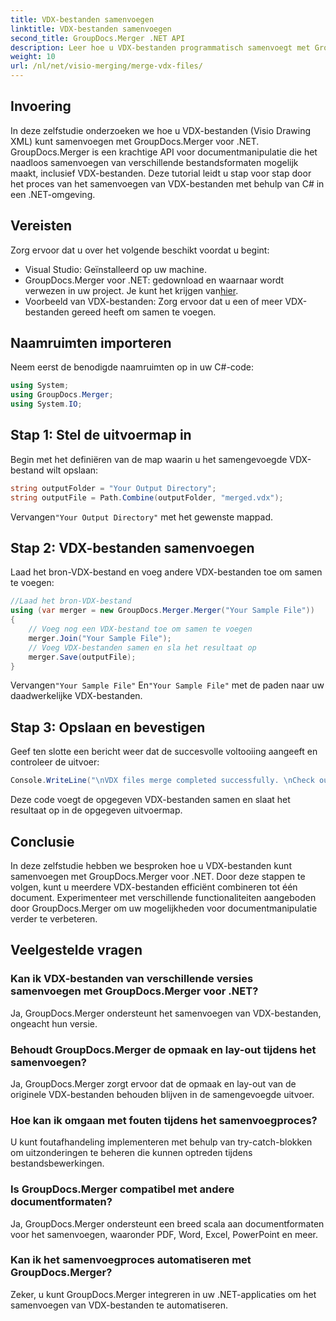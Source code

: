 ```yaml
---
title: VDX-bestanden samenvoegen
linktitle: VDX-bestanden samenvoegen
second_title: GroupDocs.Merger .NET API
description: Leer hoe u VDX-bestanden programmatisch samenvoegt met GroupDocs.Merger voor .NET. Deze tutorial biedt een stapsgewijze handleiding.
weight: 10
url: /nl/net/visio-merging/merge-vdx-files/
---
```

## Invoering
In deze zelfstudie onderzoeken we hoe u VDX-bestanden (Visio Drawing XML) kunt samenvoegen met GroupDocs.Merger voor .NET. GroupDocs.Merger is een krachtige API voor documentmanipulatie die het naadloos samenvoegen van verschillende bestandsformaten mogelijk maakt, inclusief VDX-bestanden. Deze tutorial leidt u stap voor stap door het proces van het samenvoegen van VDX-bestanden met behulp van C# in een .NET-omgeving.
## Vereisten
Zorg ervoor dat u over het volgende beschikt voordat u begint:
- Visual Studio: Geïnstalleerd op uw machine.
-  GroupDocs.Merger voor .NET: gedownload en waarnaar wordt verwezen in uw project. Je kunt het krijgen van[hier](https://releases.groupdocs.com/merger/net/).
- Voorbeeld van VDX-bestanden: Zorg ervoor dat u een of meer VDX-bestanden gereed heeft om samen te voegen.

## Naamruimten importeren
Neem eerst de benodigde naamruimten op in uw C#-code:
```csharp
using System; 
using GroupDocs.Merger;
using System.IO;
```
## Stap 1: Stel de uitvoermap in
Begin met het definiëren van de map waarin u het samengevoegde VDX-bestand wilt opslaan:
```csharp
string outputFolder = "Your Output Directory";
string outputFile = Path.Combine(outputFolder, "merged.vdx");
```
 Vervangen`"Your Output Directory"` met het gewenste mappad.
## Stap 2: VDX-bestanden samenvoegen
Laad het bron-VDX-bestand en voeg andere VDX-bestanden toe om samen te voegen:
```csharp
//Laad het bron-VDX-bestand
using (var merger = new GroupDocs.Merger.Merger("Your Sample File"))
{
    // Voeg nog een VDX-bestand toe om samen te voegen
    merger.Join("Your Sample File");
    // Voeg VDX-bestanden samen en sla het resultaat op
    merger.Save(outputFile);
}
```
 Vervangen`"Your Sample File"` En`"Your Sample File"` met de paden naar uw daadwerkelijke VDX-bestanden.
## Stap 3: Opslaan en bevestigen
Geef ten slotte een bericht weer dat de succesvolle voltooiing aangeeft en controleer de uitvoer:
```csharp
Console.WriteLine("\nVDX files merge completed successfully. \nCheck output in {0}", outputFolder);
```
Deze code voegt de opgegeven VDX-bestanden samen en slaat het resultaat op in de opgegeven uitvoermap.

## Conclusie
In deze zelfstudie hebben we besproken hoe u VDX-bestanden kunt samenvoegen met GroupDocs.Merger voor .NET. Door deze stappen te volgen, kunt u meerdere VDX-bestanden efficiënt combineren tot één document. Experimenteer met verschillende functionaliteiten aangeboden door GroupDocs.Merger om uw mogelijkheden voor documentmanipulatie verder te verbeteren.

## Veelgestelde vragen
### Kan ik VDX-bestanden van verschillende versies samenvoegen met GroupDocs.Merger voor .NET?
Ja, GroupDocs.Merger ondersteunt het samenvoegen van VDX-bestanden, ongeacht hun versie.
### Behoudt GroupDocs.Merger de opmaak en lay-out tijdens het samenvoegen?
Ja, GroupDocs.Merger zorgt ervoor dat de opmaak en lay-out van de originele VDX-bestanden behouden blijven in de samengevoegde uitvoer.
### Hoe kan ik omgaan met fouten tijdens het samenvoegproces?
U kunt foutafhandeling implementeren met behulp van try-catch-blokken om uitzonderingen te beheren die kunnen optreden tijdens bestandsbewerkingen.
### Is GroupDocs.Merger compatibel met andere documentformaten?
Ja, GroupDocs.Merger ondersteunt een breed scala aan documentformaten voor het samenvoegen, waaronder PDF, Word, Excel, PowerPoint en meer.
### Kan ik het samenvoegproces automatiseren met GroupDocs.Merger?
Zeker, u kunt GroupDocs.Merger integreren in uw .NET-applicaties om het samenvoegen van VDX-bestanden te automatiseren.